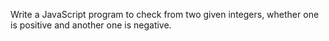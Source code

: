 Write a JavaScript program to check from two given integers, whether one is positive and another one is negative. 